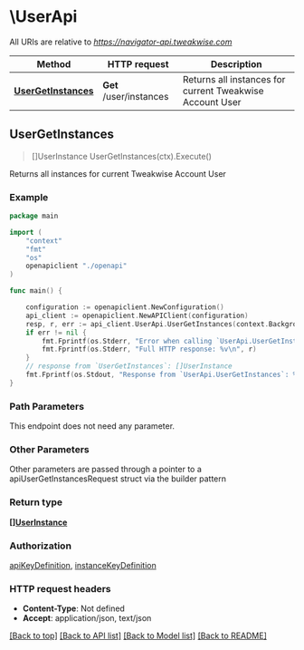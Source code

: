 # \UserApi

All URIs are relative to *https://navigator-api.tweakwise.com*

Method | HTTP request | Description
------------- | ------------- | -------------
[**UserGetInstances**](UserApi.md#UserGetInstances) | **Get** /user/instances | Returns all instances for current Tweakwise Account User



## UserGetInstances

> []UserInstance UserGetInstances(ctx).Execute()

Returns all instances for current Tweakwise Account User

### Example

```go
package main

import (
    "context"
    "fmt"
    "os"
    openapiclient "./openapi"
)

func main() {

    configuration := openapiclient.NewConfiguration()
    api_client := openapiclient.NewAPIClient(configuration)
    resp, r, err := api_client.UserApi.UserGetInstances(context.Background()).Execute()
    if err != nil {
        fmt.Fprintf(os.Stderr, "Error when calling `UserApi.UserGetInstances``: %v\n", err)
        fmt.Fprintf(os.Stderr, "Full HTTP response: %v\n", r)
    }
    // response from `UserGetInstances`: []UserInstance
    fmt.Fprintf(os.Stdout, "Response from `UserApi.UserGetInstances`: %v\n", resp)
}
```

### Path Parameters

This endpoint does not need any parameter.

### Other Parameters

Other parameters are passed through a pointer to a apiUserGetInstancesRequest struct via the builder pattern


### Return type

[**[]UserInstance**](UserInstance.md)

### Authorization

[apiKeyDefinition](../README.md#apiKeyDefinition), [instanceKeyDefinition](../README.md#instanceKeyDefinition)

### HTTP request headers

- **Content-Type**: Not defined
- **Accept**: application/json, text/json

[[Back to top]](#) [[Back to API list]](../README.md#documentation-for-api-endpoints)
[[Back to Model list]](../README.md#documentation-for-models)
[[Back to README]](../README.md)

